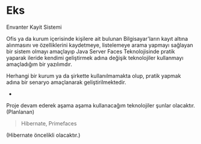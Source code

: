# Eks
Envanter Kayit Sistemi

Ofis ya da kurum içerisinde kişilere ait  bulunan Bilgisayar'ların kayıt altına alınmasını ve özelliklerini kaydetmeye, listelemeye arama yapmayı sağlayan bir sistem olmayı amaçlayıp Java Server Faces Teknolojisinde pratik yaparak ileride kendimi geliştirmek adına değişik teknolojiler kullanmayı amaçladığım bir yazılımdır. 

Herhangi bir kurum ya da şirkette kullanılmamakta olup, pratik yapmak adına bir senaryo amaçlanarak geliştirilmektedir.

-
Proje devam ederek aşama aşama kullanacağım teknolojiler şunlar olacaktır. (Planlanan)

>Hibernate, Primefaces

(Hibernate öncelikli olacaktır.)
